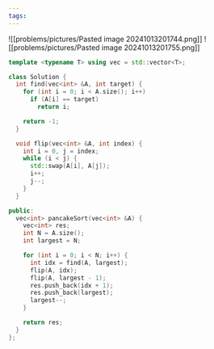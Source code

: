 ```yaml
---
tags:
---
```

![[problems/pictures/Pasted image 20241013201744.png]]
![[problems/pictures/Pasted image 20241013201755.png]]


```c++
template <typename T> using vec = std::vector<T>;

class Solution {
  int find(vec<int> &A, int target) {
    for (int i = 0; i < A.size(); i++)
      if (A[i] == target)
        return i;

    return -1;
  }

  void flip(vec<int> &A, int index) {
    int i = 0, j = index;
    while (i < j) {
      std::swap(A[i], A[j]);
      i++;
      j--;
    }
  }

public:
  vec<int> pancakeSort(vec<int> &A) {
    vec<int> res;
    int N = A.size();
    int largest = N;

    for (int i = 0; i < N; i++) {
      int idx = find(A, largest);
      flip(A, idx);
      flip(A, largest - 1);
      res.push_back(idx + 1);
      res.push_back(largest);
      largest--;
    }

    return res;
  }
};
```